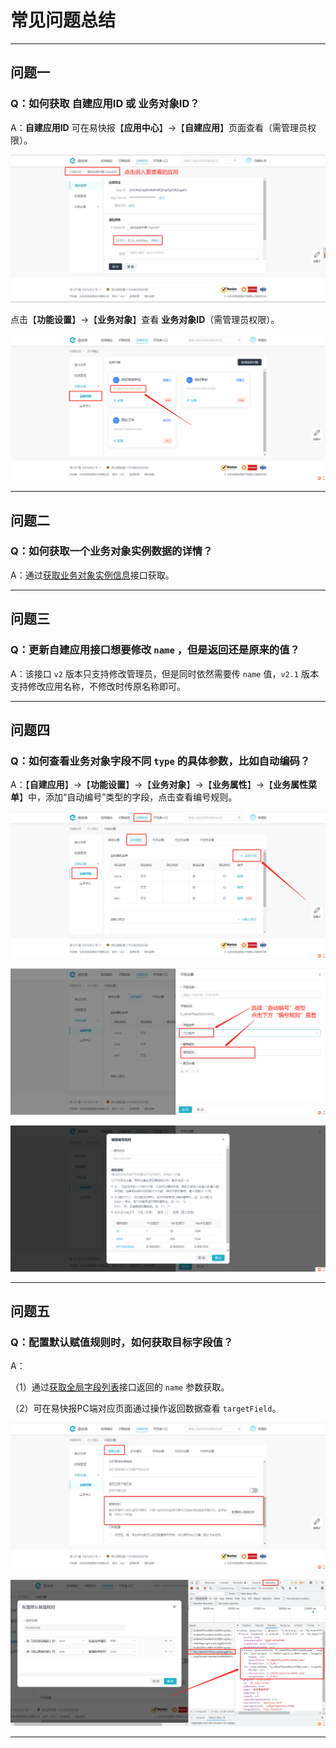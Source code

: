 # 常见问题总结

---
## 问题一

### Q：如何获取 **自建应用ID** 或 **业务对象ID**？

A：**自建应用ID** 可在易快报【**应用中心**】->【**自建应用**】页面查看（需管理员权限）。

![image](images/应用ID.png)

点击【**功能设置**】->【**业务对象**】查看 **业务对象ID**（需管理员权限）。

![image](images/业务对象ID.png)

---
## 问题二

### Q：如何获取一个业务对象实例数据的详情？

A：通过[获取业务对象实例信息](/docs/open-api/datalink-extend/get-entity-object)接口获取。

---
## 问题三

### Q：更新自建应用接口想要修改 `name` ，但是返回还是原来的值？

A：该接口 `v2` 版本只支持修改管理员，但是同时依然需要传 `name` 值，`v2.1` 版本支持修改应用名称，不修改时传原名称即可。

---
## 问题四

### Q：如何查看业务对象字段不同 `type` 的具体参数，比如自动编码？

A：【**自建应用**】->【**功能设置**】->【**业务对象**】->【**业务属性**】->【**业务属性菜单**】中，添加“自动编号”类型的字段，点击查看编号规则。

![image](images/配置业务对象.png)

![image](images/自动编号类型.png)

![image](images/编号规则.png)

---
## 问题五

### Q：配置默认赋值规则时，如何获取目标字段值？

A：

（1）通过[获取全局字段列表](/docs/open-api/forms/get-customs-param)接口返回的 `name` 参数获取。

（2）可在易快报PC端对应页面通过操作返回数据查看 `targetField`。

![赋值规则](images/赋值规则.png)

![赋值规则目标字段](images/赋值规则目标字段.png)

---